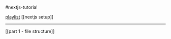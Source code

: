 #nextjs-tutorial 

[playlist](https://www.youtube.com/playlist?list=PLRAV69dS1uWR7KF-zV6YPYtKYEHENETyE)
[[nextjs setup]]

-----------------------------------
[[part 1 - file structure]]

